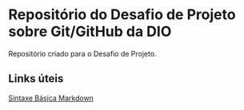 # Repositório do Desafio de Projeto sobre Git/GitHub da DIO
Repositório criado para o Desafio de Projeto.

## Links úteis
[Sintaxe Básica Markdown](https://www.markdownguide.org/)

